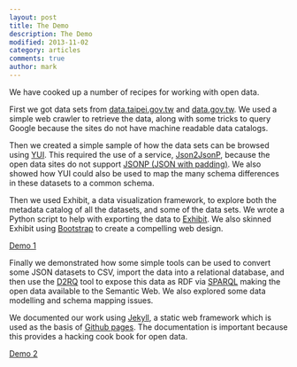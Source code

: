 ```yaml
---
layout: post
title: The Demo
description: The Demo
modified: 2013-11-02
category: articles
comments: true
author: mark
---
```


We have cooked up a number of recipes for working with open data.

First we got data sets from [data.taipei.gov.tw](http://data.taipei.gov.tw) and [data.gov.tw](http://data.gov.tw). We used a simple web crawler to retrieve the data, along with some tricks to query Google because the sites do not have machine readable data catalogs.

Then we created a simple sample of how the data sets can be browsed using [YUI](http://yuilibrary.com). This required the use of a service, [Json2JsonP](http://json2jsonp.com/), because the open data sites do not support [JSONP (JSON with padding)](http://en.wikipedia.org/wiki/JSONP). We also showed how YUI could also be used to map the many schema differences in these datasets to a common schema.

Then we used Exhibit, a data visualization framework, to explore both the metadata catalog of all the datasets, and some of the data sets. We wrote a Python script to help with exporting the data to [Exhibit](http://www.simile-widgets.org/exhibit/). We also skinned Exhibit using [Bootstrap](http://getbootstrap.com/) to create a compelling web design.

[Demo 1](http://yahoo.clouduct.com:8080/)

Finally we demonstrated how some simple tools can be used to convert some JSON datasets to CSV, import the data into a relational database, and then use the [D2RQ](http://d2rq.org/) tool to expose this data as RDF via [SPARQL](http://en.wikipedia.org/wiki/SPARQL) making the open data available to the Semantic Web. We also explored some data modelling and schema mapping issues.

We documented our work using [Jekyll](http://jekyllrb.com/), a static web framework which is used as the basis of [Github pages](http://pages.github.com/). The documentation is important because this provides a hacking cook book for open data.

[Demo 2](http://yahoo.clouduct.com:2020/)
